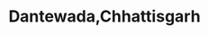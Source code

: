 ---
title: Dantewada,Chhattisgarh
url: /dantewada-chhattisgarh/
latitude: 18.893
longitude: 81.347
---